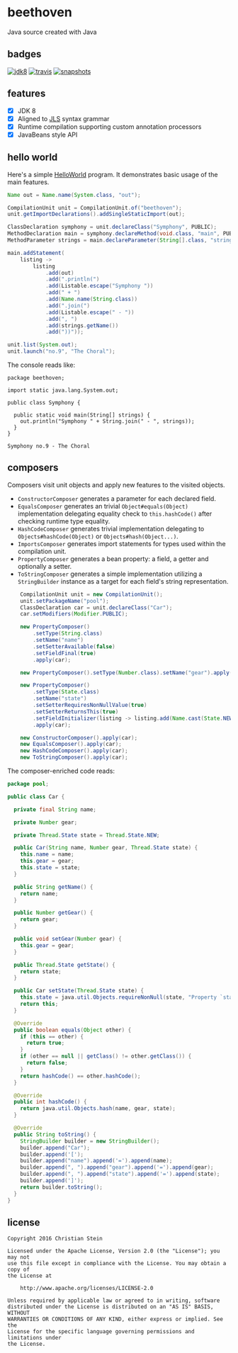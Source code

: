 # beethoven
Java source created with Java

## badges
[![jdk8](https://img.shields.io/badge/jdk-8-blue.svg)](https://shields.io)
[![travis](https://travis-ci.org/sormuras/beethoven.svg?branch=master)](https://travis-ci.org/sormuras/beethoven)
[![snapshots](https://img.shields.io/badge/sonatype-snapshots-green.svg)](https://oss.sonatype.org/content/repositories/snapshots/de/sormuras/beethoven/)

## features
 - [x] JDK 8
 - [x] Aligned to [JLS](https://docs.oracle.com/javase/specs/jls/se8/html/jls-19.html) syntax grammar
 - [x] Runtime compilation supporting custom annotation processors
 - [x] JavaBeans style API

## hello world
Here's a simple [HelloWorld](https://github.com/sormuras/beethoven/blob/master/src/test/java/readme/HelloWorld.java)
program. It demonstrates basic usage of the main features.

```java
Name out = Name.name(System.class, "out");

CompilationUnit unit = CompilationUnit.of("beethoven");
unit.getImportDeclarations().addSingleStaticImport(out);

ClassDeclaration symphony = unit.declareClass("Symphony", PUBLIC);
MethodDeclaration main = symphony.declareMethod(void.class, "main", PUBLIC, STATIC);
MethodParameter strings = main.declareParameter(String[].class, "strings");

main.addStatement(
    listing ->
        listing
            .add(out)
            .add(".println(")
            .add(Listable.escape("Symphony "))
            .add(" + ")
            .add(Name.name(String.class))
            .add(".join(")
            .add(Listable.escape(" - "))
            .add(", ")
            .add(strings.getName())
            .add("))"));

unit.list(System.out);
unit.launch("no.9", "The Choral");
```


The console reads like:

```text
package beethoven;

import static java.lang.System.out;

public class Symphony {

  public static void main(String[] strings) {
    out.println("Symphony " + String.join(" - ", strings));
  }
}

Symphony no.9 - The Choral
```

## composers

Composers visit unit objects and apply new features to the visited objects.

- `ConstructorComposer` generates a parameter for each declared field.
- `EqualsComposer` generates an trivial `Object#equals(Object)` implementation
delegating equality check to `this.hashCode()` after checking runtime type
equality.
- `HashCodeComposer` generates trivial implementation delegating to `Objects#hashCode(Object)`
or `Objects#hash(Object...)`.
- `ImportsComposer` generates import statements for types used within the
compilation unit.
- `PropertyComposer` generates a bean property: a field, a getter and optionally
a setter.
- `ToStringComposer` generates a simple implementation utilizing a `StringBuilder`
instance as a target for each field's string representation.

```java
    CompilationUnit unit = new CompilationUnit();
    unit.setPackageName("pool");
    ClassDeclaration car = unit.declareClass("Car");
    car.setModifiers(Modifier.PUBLIC);

    new PropertyComposer()
        .setType(String.class)
        .setName("name")
        .setSetterAvailable(false)
        .setFieldFinal(true)
        .apply(car);

    new PropertyComposer().setType(Number.class).setName("gear").apply(car);

    new PropertyComposer()
        .setType(State.class)
        .setName("state")
        .setSetterRequiresNonNullValue(true)
        .setSetterReturnsThis(true)
        .setFieldInitializer(listing -> listing.add(Name.cast(State.NEW)))
        .apply(car);

    new ConstructorComposer().apply(car);
    new EqualsComposer().apply(car);
    new HashCodeComposer().apply(car);
    new ToStringComposer().apply(car);
```

The composer-enriched code reads:

```java
package pool;

public class Car {

  private final String name;

  private Number gear;

  private Thread.State state = Thread.State.NEW;

  public Car(String name, Number gear, Thread.State state) {
    this.name = name;
    this.gear = gear;
    this.state = state;
  }

  public String getName() {
    return name;
  }

  public Number getGear() {
    return gear;
  }

  public void setGear(Number gear) {
    this.gear = gear;
  }

  public Thread.State getState() {
    return state;
  }

  public Car setState(Thread.State state) {
    this.state = java.util.Objects.requireNonNull(state, "Property `state` requires non `null` values!");
    return this;
  }

  @Override
  public boolean equals(Object other) {
    if (this == other) {
      return true;
    }
    if (other == null || getClass() != other.getClass()) {
      return false;
    }
    return hashCode() == other.hashCode();
  }

  @Override
  public int hashCode() {
    return java.util.Objects.hash(name, gear, state);
  }

  @Override
  public String toString() {
    StringBuilder builder = new StringBuilder();
    builder.append("Car");
    builder.append('[');
    builder.append("name").append('=').append(name);
    builder.append(", ").append("gear").append('=').append(gear);
    builder.append(", ").append("state").append('=').append(state);
    builder.append(']');
    return builder.toString();
  }
}
```

## license
```text
Copyright 2016 Christian Stein

Licensed under the Apache License, Version 2.0 (the "License"); you may not
use this file except in compliance with the License. You may obtain a copy of
the License at

    http://www.apache.org/licenses/LICENSE-2.0

Unless required by applicable law or agreed to in writing, software
distributed under the License is distributed on an "AS IS" BASIS, WITHOUT
WARRANTIES OR CONDITIONS OF ANY KIND, either express or implied. See the
License for the specific language governing permissions and limitations under
the License.
```
